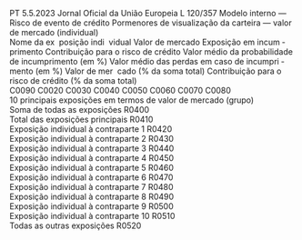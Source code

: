 PT  5.5.2023 Jornal Oficial da União Europeia L 120/357
 Modelo interno — Risco de evento de crédito Pormenores de visualização da carteira — valor de mercado (individual)  
Nome da ex ­
posição indi ­
vidual  Valor de 
mercado  Exposição 
em incum ­
primento  Contribuição 
para o risco de 
crédito  Valor médio da 
probabilidade de 
incumprimento 
(em %)  Valor médio das 
perdas em caso 
de incumpri ­
mento (em %)  Valor de mer ­
cado (% da soma 
total)  Contribuição 
para o risco de 
crédito (% da 
soma total)  
C0090  C0020  C0030  C0040  C0050  C0060  C0070  C0080  
10 principais exposições em termos 
de valor de mercado (grupo)  
Soma de todas as exposições  R0400  
Total das exposições principais  R0410  
Exposição individual à contraparte 
1 R0420  
Exposição individual à contraparte 
2 R0430  
Exposição individual à contraparte 
3 R0440  
Exposição individual à contraparte 
4 R0450  
Exposição individual à contraparte 
5 R0460  
Exposição individual à contraparte 
6 R0470  
Exposição individual à contraparte 
7 R0480  
Exposição individual à contraparte 
8 R0490  
Exposição individual à contraparte 
9 R0500  
Exposição individual à contraparte 
10  R0510  
Todas as outras exposições  R0520